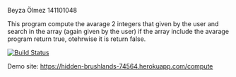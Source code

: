 
Beyza Ölmez
141101048

This program compute the avarage 2 integers that given by the user and search in the array (again given by the user) if the array include the avarage program return true, otehrwise it is return false.
	

[![Build Status](https://travis-ci.org/bolmezz/myDemoApp.svg?branch=master)](https://travis-ci.org/bolmezz/myDemoApp)

Demo site: https://hidden-brushlands-74564.herokuapp.com/compute

